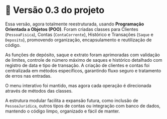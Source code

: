 # 🏦 Versão 0.3 do projeto

Essa versão, agora totalmente reestruturada, usando **Programação Orientada a Objetos (POO)**. 
Foram criadas classes para Clientes (`PessoaFisica`), Contas (`ContaCorrente`), Histórico e Transações (`Saque` e `Deposito`), promovendo organização, encapsulamento e reutilização de código.  

As funções de depósito, saque e extrato foram aprimoradas com validação de limites, controle de número máximo de saques e histórico detalhado com registro de data e tipo de transação. A criação de clientes e contas foi centralizada em métodos específicos, garantindo fluxo seguro e tratamento de erros nas entradas.  

O menu interativo foi mantido, mas agora cada operação é direcionada através de métodos das classes.

A estrutura modular facilita a expansão futura, como inclusão de `PessoaJuridica`, outros tipos de contas ou integração com banco de dados, mantendo o código limpo, organizado e fácil de manter.


